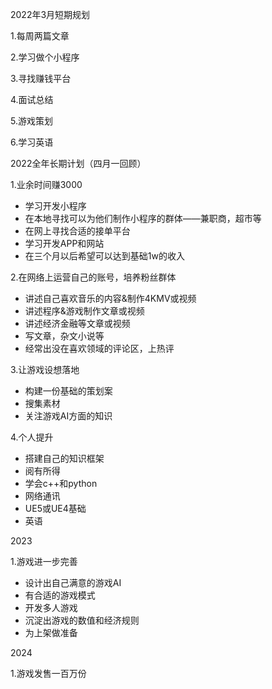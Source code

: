 2022年3月短期规划

1.每周两篇文章

2.学习做个小程序

3.寻找赚钱平台

4.面试总结

5.游戏策划

6.学习英语

2022全年长期计划（四月一回顾）

1.业余时间赚3000

- 学习开发小程序
- 在本地寻找可以为他们制作小程序的群体——兼职商，超市等
- 在网上寻找合适的接单平台
- 学习开发APP和网站
- 在三个月以后希望可以达到基础1w的收入

2.在网络上运营自己的账号，培养粉丝群体

- 讲述自己喜欢音乐的内容&制作4KMV或视频
- 讲述程序&游戏制作文章或视频
- 讲述经济金融等文章或视频
- 写文章，杂文小说等
- 经常出没在喜欢领域的评论区，上热评

3.让游戏设想落地

- 构建一份基础的策划案
- 搜集素材
- 关注游戏AI方面的知识

4.个人提升

- 搭建自己的知识框架
- 阅有所得
- 学会c++和python
- 网络通讯
- UE5或UE4基础
- 英语

2023

1.游戏进一步完善

- 设计出自己满意的游戏AI
- 有合适的游戏模式
- 开发多人游戏
- 沉淀出游戏的数值和经济规则
- 为上架做准备

2024

1.游戏发售一百万份